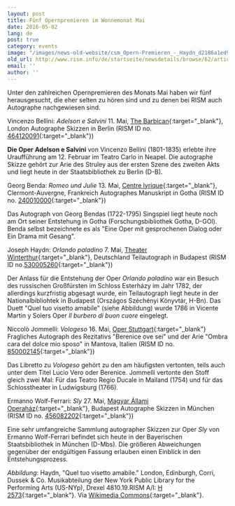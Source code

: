 ```yaml
---
layout: post
title: Fünf Opernpremieren im Wonnemonat Mai
date: 2016-05-02
lang: de
post: true
category: events
image: "/images/news-old-website/csm_Opern-Premieren_-_Haydn_d2186a1ed9.jpg"
old_url: http://www.rism.info/de/startseite/newsdetails/browse/62/article/64/five-opera-premieres-to-look-forward-to-in-may.html
email: ''
author: ''
---
```



Unter den zahlreichen Opernpremieren des Monats Mai haben wir fünf herausgesucht, die eher selten zu hören sind und zu denen bei RISM auch Autographe nachgewiesen sind.

Vincenzo Bellini: _Adelson e Salvini_
11. Mai, [The Barbican](http://www.barbican.org.uk/music/event-detail.asp?ID=17510){:target="_blank"}, London
Autographe Skizzen in Berlin (RISM ID no. [464120091](https://opac.rism.info/search?id=464120091){:target="_blank"})

**Die Oper**  **Adelson e Salvini** von Vincenzo Bellini (1801-1835) erlebte ihre Uraufführung am 12. Februar im Teatro Carlo in Neapel. Die autographe Skizze gehört zur Arie des Struley aus der ersten Szene des zweiten Akts und liegt heute in der Staatsbibliothek zu Berlin (D-B).

Georg Benda: _Romeo und Julie_
13. Mai, [Centre lyrique](http://www.centre-lyrique.com/site/content/saison-lyrique-2015-2016-5){:target="_blank"}, Clermont-Auvergne, Frankreich
Autographes Manuskript in Gotha (RISM ID no. [240010000](https://opac.rism.info/search?id=240010000){:target="_blank"})

Das Autograph von Georg Bendas (1722-1795) Singspiel liegt heute noch am Ort seiner Entstehung in Gotha (Forschungsbibliothek Gotha, D-GOl). Benda selbst bezeichnete es als "Eine Oper mit gesprochenen Dialog oder Ein Drama mit Gesang".

Joseph Haydn: _Orlando paladino_
7. Mai, [Theater Winterthur](http://theater.winterthur.ch/spielplan/detail/tstueck/orlando-paladino.html){:target="_blank"}, Deutschland
Teilautograph in Budapest (RISM ID no.[530005260](https://opac.rism.info/search?id=530005260){:target="_blank"})

Der Anlass für die Entstehung der Oper _Orlando paladino_ war ein Besuch des russischen Großfürsten im Schloss Esterházy im Jahr 1782, der allerdings kurzfristig abgesagt wurde, ein Teilautograph liegt heute in der Nationalbibliohtek in Budapest (Országos Széchényi Könyvtár, H-Bn). Das Duett "Quel tuo visetto amabile" (siehe Abbildung) wurde 1786 in Vicente Martin y Solers Oper _Il burbero di buon cuore_ eingelegt.



Niccolò Jommelli: _Vologeso_
16. Mai, [Oper Stuttgart](http://www.oper-stuttgart.de/spielplan/2015-2016/berenike/){:target="_blank"}
Fragliches Autograph des Rezitativs "Berenice ove sei" und der Arie "Ombra cara del dolce mio sposo" in Mantova, Italien (RISM ID no. [850002145](https://opac.rism.info/search?id=850002145){:target="_blank"})

Das Libretto zu _Vologeso_ gehört zu den am häufigsten vertonten, teils auch unter dem Titel Lucio Vero oder Berenice. Jommelli vertonte den Stoff gleich zwei Mal: Für das Teatro Regio Ducale in Mailand (1754) und für das Schlosstheater in Ludwigsburg (1766).

Ermanno Wolf-Ferrari: _Sly_
27. Mai, [Magyar Állami Operaház](http://opera.hu/musor/megtekint/sly-2015/){:target="_blank"}, Budapest
Autographe Skizzen in München (RISM ID no. [456082202](https://opac.rism.info/search?id=456082202){:target="_blank"})

Eine sehr umfangreiche Sammlung autographer Skizzen zur Oper _Sly_ von Ermanno Wolf-Ferrari befindet sich heute in der Bayerischen Staatsbibliothek in München (D-Mbs). Die größeren Abweichungen gegenüber der endgültigen Fassung erlauben einen Einblick in den Entstehungsprozess.

_Abbildung_: Haydn, "Quel tuo visetto amabile." London, Edinburgh, Corri, Dussek & Co. Musikabteilung der New York Public Library for the Performing Arts (US-NYp), Drexel 4810.19.RISM A/I: [H 2573](https://opac.rism.info/search?id=00000990026737){:target="_blank"}. Via [Wikimedia Commons](https://en.wikipedia.org/wiki/File:%22Quel_cor_umano_e_tenero%22_-_insertion_aria_composed_by_Joseph_Haydn.jpg){:target="_blank"}.



